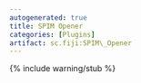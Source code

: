 ```yaml
---
autogenerated: true
title: SPIM Opener
categories: [Plugins]
artifact: sc.fiji:SPIM\_Opener
---
```


{% include warning/stub %}



